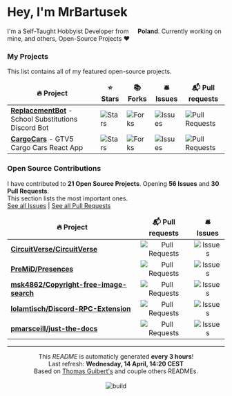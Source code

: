<h1>Hey, I'm MrBartusek</h1>

<p>I'm a Self-Taught Hobbyist Developer from <img src="https://www.flaticon.com/svg/static/icons/svg/197/197529.svg" width="13"/> <b>Poland</b>. Currently working on mine, and others, Open-Source Projects ❤️</p>

<h3>My Projects</h3>
<p>This list contains all of my featured open-source projects.</p>
<table>
	<thead align="center">
		<tr border: none;>
		<td><b>🔥 Project</b></td>
		<td><b>⭐ Stars</b></td>
		<td><b>📚 Forks</b></td>
		<td><b>🛎 Issues</b></td>
		<td><b>📬 Pull requests</b></td>
	</tr>
	</thead>
	<tbody>
	  <tr>
			<td><a href="https://github.com/ReplacementBot&#x2F;ReplacementBot"><b>ReplacementBot</b></a> -  School Substitutions Discord Bot</td>
			<td><img alt="Stars" src="https://img.shields.io/github/stars/ReplacementBot&#x2F;ReplacementBot?style=flat-square&labelColor=343b41"/></td>
			<td><img alt="Forks" src="https://img.shields.io/github/forks/ReplacementBot&#x2F;ReplacementBot?style=flat-square&labelColor=343b41"/></td>
			<td><img alt="Issues" src="https://img.shields.io/github/issues/ReplacementBot&#x2F;ReplacementBot?style=flat-square&labelColor=343b41"/></td>
			<td><img alt="Pull Requests" src="https://img.shields.io/github/issues-pr/ReplacementBot&#x2F;ReplacementBot?style=flat-square&labelColor=343b41"/></td>
		</tr>
	  <tr>
			<td><a href="https://github.com/MrBartusek&#x2F;CargoCars"><b>CargoCars</b></a> -  GTV5 Cargo Cars React App</td>
			<td><img alt="Stars" src="https://img.shields.io/github/stars/MrBartusek&#x2F;CargoCars?style=flat-square&labelColor=343b41"/></td>
			<td><img alt="Forks" src="https://img.shields.io/github/forks/MrBartusek&#x2F;CargoCars?style=flat-square&labelColor=343b41"/></td>
			<td><img alt="Issues" src="https://img.shields.io/github/issues/MrBartusek&#x2F;CargoCars?style=flat-square&labelColor=343b41"/></td>
			<td><img alt="Pull Requests" src="https://img.shields.io/github/issues-pr/MrBartusek&#x2F;CargoCars?style=flat-square&labelColor=343b41"/></td>
		</tr>
	</tbody>
</table>

<h3>Open Source Contributions</h3>
<p>
	I have contributed to <b>21 Open Source Projects</b>. 
	Opening <b>56 Issues</b> and <b>30 Pull Requests</b>.<br>
	This section lists the most important ones.<br>
	<a href="https://github.com/issues?q=is%3Aissue+author%3AMrBartusek">See all Issues</a> | <a href="https://github.com/pulls?q=is%3Apr+author%3AMrBartusek">See all Pull Requests</a>
<table>
	<thead align="center">
		<tr border: none;>
		<td><b>🔥 Project</b></td>
		<td><b>📬 Pull requests</b></td>
		<td><b>🛎 Issues</b></td>
	</tr>
	</thead>
	<tbody>
	  <tr>
			<td><a href="https://github.com/CircuitVerse&#x2F;CircuitVerse"><b>CircuitVerse&#x2F;CircuitVerse</b></a></td>
			<td align="center"><img  alt="Pull Requests" src="https://img.shields.io/badge/pull%20requests-15-blueviolet?style=flat-square&labelColor=343b41"/></td>
			<td align="center"><img alt="Issues" src="https://img.shields.io/badge/issues-32-blue?style=flat-square&labelColor=343b41"/></td>
		</tr>
	  <tr>
			<td><a href="https://github.com/PreMiD&#x2F;Presences"><b>PreMiD&#x2F;Presences</b></a></td>
			<td align="center"><img  alt="Pull Requests" src="https://img.shields.io/badge/pull%20requests-8-blueviolet?style=flat-square&labelColor=343b41"/></td>
			<td align="center"><img alt="Issues" src="https://img.shields.io/badge/issues-1-blue?style=flat-square&labelColor=343b41"/></td>
		</tr>
	  <tr>
			<td><a href="https://github.com/msk4862&#x2F;Copyright-free-image-search"><b>msk4862&#x2F;Copyright-free-image-search</b></a></td>
			<td align="center"><img  alt="Pull Requests" src="https://img.shields.io/badge/pull%20requests-3-blueviolet?style=flat-square&labelColor=343b41"/></td>
			<td align="center"><img alt="Issues" src="https://img.shields.io/badge/issues-0-blue?style=flat-square&labelColor=343b41"/></td>
		</tr>
	  <tr>
			<td><a href="https://github.com/lolamtisch&#x2F;Discord-RPC-Extension"><b>lolamtisch&#x2F;Discord-RPC-Extension</b></a></td>
			<td align="center"><img  alt="Pull Requests" src="https://img.shields.io/badge/pull%20requests-2-blueviolet?style=flat-square&labelColor=343b41"/></td>
			<td align="center"><img alt="Issues" src="https://img.shields.io/badge/issues-1-blue?style=flat-square&labelColor=343b41"/></td>
		</tr>
	  <tr>
			<td><a href="https://github.com/pmarsceill&#x2F;just-the-docs"><b>pmarsceill&#x2F;just-the-docs</b></a></td>
			<td align="center"><img  alt="Pull Requests" src="https://img.shields.io/badge/pull%20requests-1-blueviolet?style=flat-square&labelColor=343b41"/></td>
			<td align="center"><img alt="Issues" src="https://img.shields.io/badge/issues-2-blue?style=flat-square&labelColor=343b41"/></td>
		</tr>
	</tbody>
</table>

------------
<p align="center">
	This <i>README</i> is automaticly generated <b>every 3 hours</b>!<br>
	Last refresh: <b>Wednesday, 14 April, 14:20 CEST</b><br>
	Based on <a href="https://github.com/thmsgbrt/thmsgbrt">Thomas Guibert's</a> and couple others READMEs.<br><br>
	<img alt="build" src="https://github.com/MrBartusek/MrBartusek/workflows/README%20build/badge.svg" />
</p>
